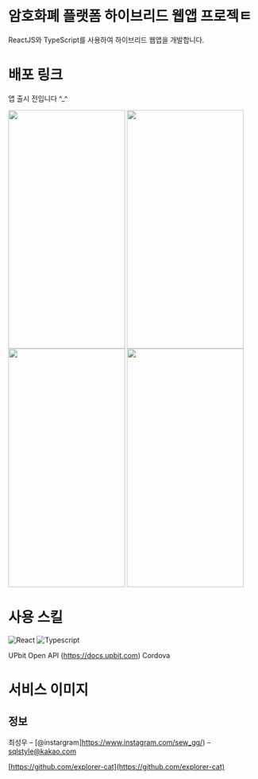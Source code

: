 # 암호화폐 플랫폼 하이브리드 웹앱 프로젝ㅌ
> 
>

ReactJS와 TypeScript를 사용하여 하이브리드 웹앱을 개발합니다.


# 배포 링크


앱 출시 전입니다 ^_^

<img src = "https://user-images.githubusercontent.com/55500077/188664629-6704dd25-13e3-4279-b78c-ecbf7160ee1e.jpeg" style = "width:235px; height:480px; margin-right:4px"><img src = "https://user-images.githubusercontent.com/55500077/188664696-d06d200b-bc93-43e4-8fcc-091c9681d136.jpeg" style = "width:235px; height:480px;margin-right:4px">
<img src = "https://user-images.githubusercontent.com/55500077/188664774-04deddf9-b723-4bd6-8c8f-e4e7abb79dc4.jpeg" style = "width:235px; height:480px;margin-right:4px"><img src = "https://user-images.githubusercontent.com/55500077/188664847-ab5ef9ae-f844-4ede-a4bc-513ae55687b1.jpeg" style = "width:235px; height:480px">

# 사용 스킬

<img alt="React" src ="https://img.shields.io/badge/-ReactJs-61DAFB.svg?&style=for-the-badge&logo=React&logoColor=black"/>  <img alt="Typescript" src ="https://img.shields.io/badge/TypeScript-007ACC?style=for-the-badge&logo=typescript&logoColor=white"/> 

UPbit Open API (https://docs.upbit.com)
Cordova

# 서비스 이미지
> 

## 정보

최성우 – [@instargram]https://www.instagram.com/sew_gg/) – sqlstyle@kakao.com

[https://github.com/explorer-cat](https://github.com/explorer-cat)
